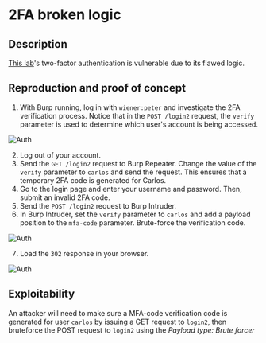# 2FA broken logic

## Description

[This lab](https://portswigger.net/web-security/authentication/multi-factor/lab-2fa-broken-logic)'s two-factor authentication is vulnerable due to its flawed logic. 

## Reproduction and proof of concept

1. With Burp running, log in with `wiener:peter` and investigate the 2FA verification process. Notice that in the `POST /login2` request, the `verify` parameter is used to determine which user's account is being accessed.

![Auth](/_static/images/auth6.png)

2. Log out of your account.
3. Send the `GET /login2` request to Burp Repeater. Change the value of the `verify` parameter to `carlos` and send the request. This ensures that a temporary 2FA code is generated for Carlos.
4. Go to the login page and enter your username and password. Then, submit an invalid 2FA code.
5. Send the `POST /login2` request to Burp Intruder.
6. In Burp Intruder, set the `verify` parameter to `carlos` and add a payload position to the `mfa-code` parameter. Brute-force the verification code.

![Auth](/_static/images/auth8.png)

7. Load the `302` response in your browser.

![Auth](/_static/images/auth7.png)

## Exploitability

An attacker will need to make sure a MFA-code verification code is generated for user ``carlos`` by issuing a GET request to ``login2``, then bruteforce the POST request to ``login2`` using the *Payload type: Brute forcer*
